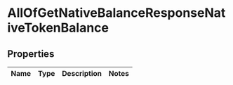 # AllOfGetNativeBalanceResponseNativeTokenBalance

## Properties
Name | Type | Description | Notes
------------ | ------------- | ------------- | -------------
